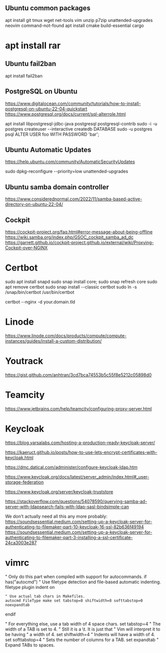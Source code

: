 

## Ubuntu common packages

apt install git tmux wget net-tools vim unzip p7zip unattended-upgrades neovim command-not-found
apt install cmake build-essential cargo
# apt install rar


## Ubuntu fail2ban

apt install fail2ban


## PostgreSQL on Ubuntu

https://www.digitalocean.com/community/tutorials/how-to-install-postgresql-on-ubuntu-22-04-quickstart
https://www.postgresql.org/docs/current/sql-alterrole.html

apt install libpostgresql-jdbc-java postgresql postgresql-contrib
sudo -i -u postgres
createuser --interactive
createdb DATABASE
sudo -u postgres psql
ALTER USER foo WITH PASSWORD 'bar';


## Ubuntu Automatic Updates

https://help.ubuntu.com/community/AutomaticSecurityUpdates

sudo dpkg-reconfigure --priority=low unattended-upgrades


## Ubuntu samba domain controller

https://www.considerednormal.com/2022/11/samba-based-active-directory-on-ubuntu-22-04/



## Cockpit


https://cockpit-project.org/faq.html#error-message-about-being-offline
https://wiki.samba.org/index.php/GSOC_cockpit_samba_ad_dc
https://garrett.github.io/cockpit-project.github.io/external/wiki/Proxying-Cockpit-over-NGINX


# Certbot

sudo apt install snapd
sudo snap install core; sudo snap refresh core
sudo apt remove certbot
sudo snap install --classic certbot
sudo ln -s /snap/bin/certbot /usr/bin/certbot

certbot --nginx -d your.domain.tld

# Linode

https://www.linode.com/docs/products/compute/compute-instances/guides/install-a-custom-distribution/


# Youtrack

https://gist.github.com/anhtran/3cd7bca74553b5c55f8e5212c05898d0


# Teamcity

https://www.jetbrains.com/help/teamcity/configuring-proxy-server.html


# Keycloak

https://blog.yarsalabs.com/hosting-a-production-ready-keycloak-server/

https://kaeruct.github.io/posts/how-to-use-lets-encrypt-certificates-with-keycloak.html

https://dmc.datical.com/administer/configure-keycloak-ldap.htm

https://www.keycloak.org/docs/latest/server_admin/index.html#_user-storage-federation

https://www.keycloak.org/server/keycloak-truststore


https://stackoverflow.com/questions/54078590/querying-samba-ad-server-with-ldapsearch-fails-with-ldap-sasl-bindsimple-can


We don't actually need all this any more probably:
https://soundsessential.medium.com/setting-up-a-keycloak-server-for-authenticating-to-filemaker-part-10-keycloak-16-ssl-82b636f49194
https://soundsessential.medium.com/setting-up-a-keycloak-server-for-authenticating-to-filemaker-part-3-installing-a-ssl-certificate-24ca3003e287


# vimrc

" Only do this part when compiled with support for autocommands.
if has("autocmd")
    " Use filetype detection and file-based automatic indenting.
    filetype plugin indent on

    " Use actual tab chars in Makefiles.
    autocmd FileType make set tabstop=8 shiftwidth=8 softtabstop=0 noexpandtab
endif

" For everything else, use a tab width of 4 space chars.
set tabstop=4       " The width of a TAB is set to 4.
                    " Still it is a \t. It is just that
                    " Vim will interpret it to be having
                    " a width of 4.
set shiftwidth=4    " Indents will have a width of 4.
set softtabstop=4   " Sets the number of columns for a TAB.
set expandtab       " Expand TABs to spaces.


